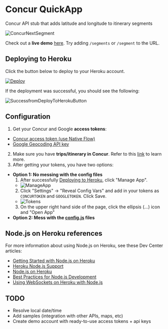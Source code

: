# Concur QuickApp

Concur API stub that adds latitude and longitude to itinerary segments

![ConcurNextSegment](https://jfqcza.bl3302.livefilestore.com/y2pTWB12rIqsaxaVIvQ2QSjGkP9djaBxj10cVNodhIwtcuGIc05inCh8V1xIZdfeYNwFrqPBPwnoOXnUY7Cg4mh44YmTfLbr0ulVoHQRNcH6lkWHfWI85e3OM62b95AvEVK8K3FhALvKSUnLJ91pU8xXK9mn_UxJAdFsaqEOGKEuNo/Capture%202.PNG?psid=1)

Check out a **live demo** [here](https://radiant-springs-1767.herokuapp.com/).  Try adding `/segments` or `/segment` to the URL.

## Deploying to Heroku

Click the button below to deploy to your Heroku account.

[![Deploy](https://www.herokucdn.com/deploy/button.png)](https://heroku.com/deploy)

If the deployment was successful, you should see the following:

![SuccessfromDeployToHerokuButton](https://jfqcza.bn1301.livefilestore.com/y2pxAHF-BNqpcXsjZmqRKtVuJy6APi4cRv_4T-raom8OMfaDFjlfVH_2tWrt-DzyegguzQia1hml_CETLQVpW-bP6873mdM78_MHiyhvk-J-2a5yyGX-VUa3kFnOWzDhSDtY59Wa3f2iYTSx4KB93xU8LkMIpWZZ5Nd1fM0b7FZIew/HerokuDeploySuccess.PNG?psid=1)

## Configuration
1. Get your Concur and Google __access tokens__:
 - [Concur access token (use Native Flow)](http://concurapi.readme.io/v1.0/docs/what-do-i-need-the-access-token-for)
 - [Google Geocoding API key](https://developers.google.com/maps/documentation/geocoding/)

2. Make sure you have __trips/itinerary in Concur__.  Refer to this [link](http://concurapi.readme.io/v1.0/docs/post-itinerary) to learn more.
3. After getting your tokens, you have two options:
 - __Option 1: No messing with the config files__ 
    1. After successfully [Deploying to Heroku](#deploying-to-heroku), click "Manage App".
      - ![ManageApp](https://jfqcza.bn1301.livefilestore.com/y2peTMpyxE8ekqd3ACS0M8q7_zvYznV4Of5j1ACwnCrGVFiKYdyScj1sd8Jk7AeMjpr188OUfCErRTRe4CaHazi8tFPjOgDKjO0POGoUL75ZH3cBaLk4rkpJlgvfvSl9gL4xfVeCLGUeB1HlBuT40Qn_rBn-YVJHQPlVSf1rPevuRw/HerokuDeploySuccessManage.png?psid=1)
    2. Click "Settings" -> "Reveal Config Vars" and add in your tokens as `CONCURTOKEN` and `GOOGLETOKEN`. Click Save.
      - ![Tokens](https://jfqcza.bn1301.livefilestore.com/y3pod2W2-uMSqX_Z-Qt0fa6zMdGwvSyCjlupOrnGbUO36qFLSuHHH66prM8F7g2wskcA5Od9uzW3V281K2WkvN1ySYpXhSS0gMvLmd8hU50fjE7sj7l3V1WZTJ2bGPCbKWaitEuCwVEMZ5watkHuXHMlvO5L8xWcG07mnlGgXRu_xE/HerokuConfig.PNG?psid=1)
    3. On the upper right hand side of the page, click the ellipsis (...) icon and "Open App"
 - __Option 2: Mess with the [config.js](https://github.com/ismaelc/ConcurNextSegment/blob/master/config.js) files__

## Node.js on Heroku references

For more information about using Node.js on Heroku, see these Dev Center articles:

- [Getting Started with Node.js on Heroku](https://devcenter.heroku.com/articles/getting-started-with-nodejs)
- [Heroku Node.js Support](https://devcenter.heroku.com/articles/nodejs-support)
- [Node.js on Heroku](https://devcenter.heroku.com/categories/nodejs)
- [Best Practices for Node.js Development](https://devcenter.heroku.com/articles/node-best-practices)
- [Using WebSockets on Heroku with Node.js](https://devcenter.heroku.com/articles/node-websockets)

## TODO

- Resolve local date/time
- Add samples (integration with other APIs, maps, etc)
- Create demo account with ready-to-use access tokens + api keys